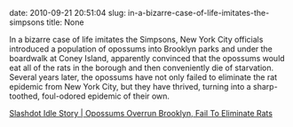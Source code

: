 date: 2010-09-21 20:51:04
slug: in-a-bizarre-case-of-life-imitates-the-simpsons
title: None

In a bizarre case of life imitates the Simpsons, New York City officials introduced a population of opossums into Brooklyn parks and under the boardwalk at Coney Island, apparently convinced that the opossums would eat all of the rats in the borough and then conveniently die of starvation. Several years later, the opossums have not only failed to eliminate the rat epidemic from New York City, but they have thrived, turning into a sharp-toothed, foul-odored epidemic of their own.

[Slashdot Idle Story | Opossums Overrun Brooklyn, Fail To Eliminate Rats](http://idle.slashdot.org/story/10/09/20/1444208/Opossums-Overrun-Brooklyn-Fail-To-Eliminate-Rats?from=rss)

